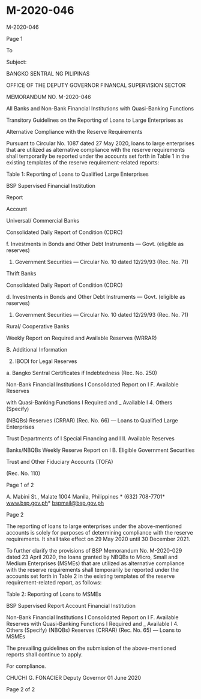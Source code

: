 # M-2020-046

M-2020-046

Page 1

To

Subject:

BANGKO SENTRAL NG PILIPINAS

OFFICE OF THE DEPUTY GOVERNOR FINANCAL SUPERVISION SECTOR

MEMORANDUM NO. M-2020-046

All Banks and Non-Bank Financial Institutions with Quasi-Banking Functions

Transitory Guidelines on the Reporting of Loans to Large Enterprises as

Alternative Compliance with the Reserve Requirements

Pursuant to Circular No. 1087 dated 27 May 2020, loans to large enterprises that are utilized as alternative compliance with the reserve requirements shall temporarily be reported under the accounts set forth in Table 1 in the existing templates of the reserve requirement-related reports:

Table 1: Reporting of Loans to Qualified Large Enterprises

BSP Supervised Financial Institution

Report

Account

Universal/ Commercial Banks

Consolidated Daily Report of Condition (CDRC)

f. Investments in Bonds and Other Debt Instruments — Govt. (eligible as reserves)

1. Government Securities — Circular No. 10 dated 12/29/93 (Rec. No. 71)

Thrift Banks

Consolidated Daily Report of Condition (CDRC)

d. Investments in Bonds and Other Debt Instruments — Govt. (eligible as reserves)

1. Government Securities — Circular No. 10 dated 12/29/93 (Rec. No. 71)

Rural/ Cooperative Banks

Weekly Report on Required and Available Reserves (WRRAR)

B. Additional Information

2. IBODI for Legal Reserves

a. Bangko Sentral Certificates if Indebtedness (Rec. No. 250)

Non-Bank Financial Institutions I Consolidated Report on I F. Available Reserves

with Quasi-Banking Functions I Required and _ Available I 4. Others (Specify)

(NBQBs) Reserves (CRRAR) (Rec. No. 66) — Loans to Qualified Large Enterprises

Trust Departments of I Special Financing and I Il. Available Reserves

Banks/NBQBs Weekly Reserve Report on I B. Eligible Government Securities

Trust and Other Fiduciary Accounts (TOFA)

(Rec. No. 110)

Page 1 of 2

A. Mabini St., Malate 1004 Manila, Philippines * (632) 708-7701* www.bsp.gov.ph* bspmail@bsp.gov.ph

Page 2

The reporting of loans to large enterprises under the above-mentioned accounts is solely for purposes of determining compliance with the reserve requirements. It shall take effect on 29 May 2020 until 30 December 2021.

To further clarify the provisions of BSP Memorandum No. M-2020-029 dated 23 April 2020, the loans granted by NBQBs to Micro, Small and Medium Enterprises (MSMEs) that are utilized as alternative compliance with the reserve requirements shall temporarily be reported under the accounts set forth in Table 2 in the existing templates of the reserve requirement-related report, as follows:

Table 2: Reporting of Loans to MSMEs

BSP Supervised Report Account Financial Institution

Non-Bank Financial Institutions I Consolidated Report on I F. Available Reserves with Quasi-Banking Functions I Required and _ Available I 4. Others (Specify) (NBQBs) Reserves (CRRAR) (Rec. No. 65) — Loans to MSMEs

The prevailing guidelines on the submission of the above-mentioned reports shall continue to apply.

For compliance.

CHUCHI G. FONACIER Deputy Governor 01 June 2020

Page 2 of 2